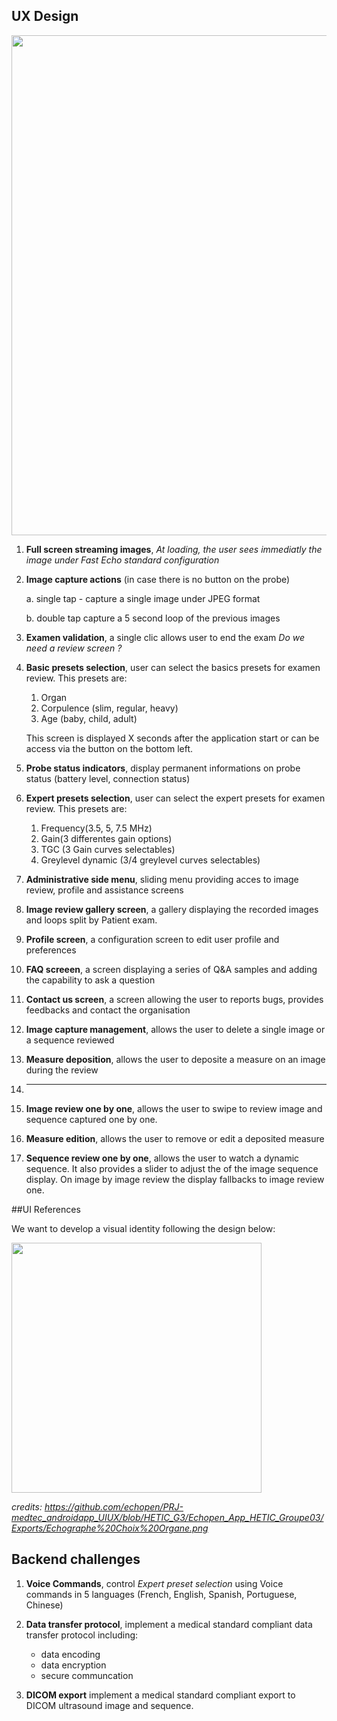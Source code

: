 ## UX Design

<img src="../../../assets/echopenergonomy.jpg" width="800">

1. **Full screen streaming images**, *At loading, the user sees immediatly the image under Fast Echo standard configuration*

2. **Image capture actions** (in case  there is no button on the probe)

    a. single tap - capture a single image under JPEG format

    b. double tap capture a 5 second loop of the previous images

3. **Examen validation**, a single clic allows user to end the exam *Do we need a review screen ?*

4. **Basic presets selection**, user can select the basics presets for examen review. This presets are:
    1. Organ
    2. Corpulence (slim, regular, heavy)
    3. Age (baby, child, adult)

    This screen is displayed X seconds after the application start or can be access via the button on the bottom left.

5. **Probe status indicators**, display permanent informations on probe status (battery level, connection status)

6. **Expert presets selection**, user can select the expert presets for examen review. This presets are:
    1. Frequency(3.5, 5, 7.5 MHz)
    2. Gain(3 differentes gain options)
    3. TGC (3 Gain curves selectables)
    4. Greylevel dynamic (3/4 greylevel curves selectables)


7. **Administrative side menu**, sliding menu providing acces to image review, profile and assistance screens

8. **Image review gallery screen**, a gallery displaying the recorded images and loops split by Patient exam.

9. **Profile screen**, a configuration screen to edit user profile and preferences

10. **FAQ screeen**, a screen displaying a series of Q&A samples and adding the capability to ask a question

11. **Contact us screen**, a screen allowing the user to reports bugs, provides feedbacks and contact the organisation

12. **Image capture management**, allows the user to delete a single image or a sequence reviewed

13. **Measure deposition**, allows the user to deposite a measure on an image during the review

14. ---

15. **Image review one by one**, allows the user to swipe to review image and sequence captured one by one.

16. **Measure edition**, allows the user to remove or edit a deposited measure


15. **Sequence review one by one**, allows the user to watch a dynamic sequence. It also provides a slider to adjust the of the image sequence display. On image by image review the display fallbacks to image review one.

##UI References

We want to develop a visual identity following the design below:

<img src="../../../assets/MobileAppUIReference.png" width="400">

*credits: https://github.com/echopen/PRJ-medtec_androidapp_UIUX/blob/HETIC_G3/Echopen_App_HETIC_Groupe03/Exports/Echographe%20Choix%20Organe.png*

## Backend challenges

1. **Voice Commands**, control *Expert preset selection* using Voice commands in 5 languages (French, English, Spanish, Portuguese, Chinese)

2. **Data transfer protocol**, implement a medical standard compliant data transfer protocol including:
    * data encoding
    * data encryption
    * secure communcation

3. **DICOM export** implement a medical standard compliant export to DICOM ultrasound image and sequence.
